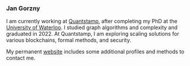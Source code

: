 ### Jan Gorzny

I am currently working at [Quantstamp](https://quantstamp.com/), after completing my PhD at the [University of Waterloo](https://uwaterloo.ca/). 
I studied graph algorithms and complexity and graduated in 2022.
At Quantstamp, I am exploring scaling solutions for various blockchains, formal methods, and security.

My permanent [website](http://www.crypticcode.ca/jan.gorzny/) includes some additional profiles and methods to contact me.

<!---
Comments:
jgorzny/jgorzny is a ✨ special ✨ repository because its `README.md` (this file) appears on your GitHub profile.
You can click the Preview link to take a look at your changes.
--->
